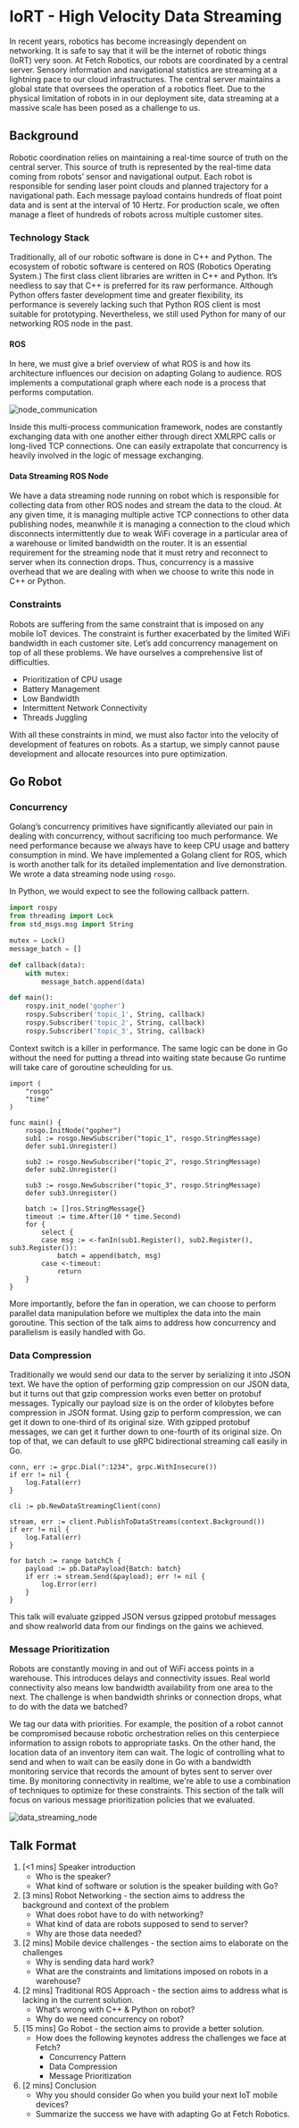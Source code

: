 # IoRT - High Velocity Data Streaming

In recent years, robotics has become increasingly dependent on networking. It is safe to say that it
will be the internet of robotic things (IoRT) very soon. At Fetch Robotics, our robots are
coordinated by a central server. Sensory information and navigational statistics are streaming at a
lightning pace to our cloud infrastructures. The central server maintains a global state that oversees
the operation of a robotics fleet. Due to the physical limitation of robots in in our deployment site,
data streaming at a massive scale has been posed as a challenge to us.  

## Background

Robotic coordination relies on maintaining a real-time source of truth on the central server. This
source of truth is represented by the real-time data coming from robots’ sensor and navigational output.
Each robot is responsible for sending laser point clouds and planned trajectory for a navigational path.
Each message payload contains hundreds of float point data and is sent at the interval of 10 Hertz.
For production scale, we often manage a fleet of hundreds of robots across multiple customer sites.

### Technology Stack

Traditionally, all of our robotic software is done in C++ and Python. The ecosystem of robotic
software is centered on ROS (Robotics Operating System.) The first class client libraries are written
in C++ and Python. It’s needless to say that C++ is preferred for its raw performance. Although
Python offers faster development time and greater flexibility, its performance is severely lacking
such that Python ROS client is most suitable for prototyping. Nevertheless, we still used Python
for many of our networking ROS node in the past.

#### ROS

In here, we must give a brief overview of what ROS is and how its architecture influences our decision
on adapting Golang to audience. ROS implements a computational graph where each node is a process
that performs computation.

![node_communication](https://raw.githubusercontent.com/calvinfeng/gophercon2019/master/node_communication.png)

Inside this multi-process communication framework, nodes are constantly exchanging data with one
another either through direct XMLRPC calls or long-lived TCP connections. One can easily extrapolate
that concurrency is heavily involved in the logic of message exchanging.

#### Data Streaming ROS Node

We have a data streaming node running on robot which is responsible for collecting data from other
ROS nodes and stream the data to the cloud. At any given time, it is managing multiple active TCP
connections to other data publishing nodes, meanwhile it is managing a connection to the cloud which
disconnects intermittently due to weak WiFi coverage in a particular area of a warehouse or limited
bandwidth on the router. It is an essential requirement for the streaming node that it must retry
and reconnect to server when its connection drops. Thus, concurrency is a massive overhead that we
are dealing with when we choose to write this node in C++ or Python.

### Constraints

Robots are suffering from the same constraint that is imposed on any mobile IoT devices. The
constraint is further exacerbated by the limited WiFi bandwidth in each customer site. Let’s add
concurrency management on top of all these problems. We have ourselves a comprehensive list of
difficulties.

- Prioritization of CPU usage
- Battery Management
- Low Bandwidth
- Intermittent Network Connectivity
- Threads Juggling

With all these constraints in mind, we must also factor into the velocity of development of features
on robots. As a startup, we simply cannot pause development and allocate resources into pure
optimization.  

## Go Robot

### Concurrency

Golang’s concurrency primitives have significantly alleviated our pain in dealing with concurrency,
without sacrificing too much performance. We need performance because we always have to keep CPU
usage and battery consumption in mind. We have implemented a Golang client for ROS, which is worth
another talk for its detailed implementation and live demonstration. We wrote a data streaming node
using `rosgo`.

In Python, we would expect to see the following callback pattern.

```python
import rospy
from threading import Lock
from std_msgs.msg import String

mutex = Lock()
message_batch = []

def callback(data):
    with mutex:
        message_batch.append(data)

def main():
    rospy.init_node('gopher')
    rospy.Subscriber('topic_1', String, callback)
    rospy.Subscriber('topic_2', String, callback)
    rospy.Subscriber('topic_3', String, callback)
```

Context switch is a killer in performance. The same logic can be done in Go without the need for
putting a thread into waiting state because Go runtime will take care of goroutine scheulding for us.

```golang
import (
    "rosgo"
    "time"
)

func main() {
    rosgo.InitNode("gopher")
    sub1 := rosgo.NewSubscriber("topic_1", rosgo.StringMessage)
    defer sub1.Unregister()

    sub2 := rosgo.NewSubscriber("topic_2", rosgo.StringMessage)
    defer sub2.Unregister()

    sub3 := rosgo.NewSubscriber("topic_3", rosgo.StringMessage)
    defer sub3.Unregister()

    batch := []ros.StringMessage{}
    timeout := time.After(10 * time.Second)
    for {
        select {
        case msg := <-fanIn(sub1.Register(), sub2.Register(), sub3.Register()):
            batch = append(batch, msg)
        case <-timeout:
            return
    }
}
```

More importantly, before the fan in operation, we can choose to perform parallel data manipulation
before we multiplex the data into the main goroutine. This section of the talk aims to address how
concurrency and parallelism is easily handled with Go.

### Data Compression

Traditionally we would send our data to the server by serializing it into JSON text. We have the
option of performing gzip compression on our JSON data, but it turns out that gzip compression works
even better on protobuf messages. Typically our payload size is on the order of kilobytes before
compression in JSON format. Using gzip to perform compression, we can get it down to one-third of
its original size. With gzipped protobuf messages, we can get it further down to one-fourth of its
original size. On top of that, we can default to use gRPC bidirectional streaming call easily in Go.

```golang
conn, err := grpc.Dial(":1234", grpc.WithInsecure())
if err != nil {
    log.Fatal(err)
}

cli := pb.NewDataStreamingClient(conn)

stream, err := client.PublishToDataStreams(context.Background())
if err != nil {
    log.Fatal(err)
}

for batch := range batchCh {
    payload := pb.DataPayload{Batch: batch}
    if err := stream.Send(&payload); err != nil {
        log.Error(err)
    }
}
```

This talk will evaluate gzipped JSON versus gzipped protobuf messages and show realworld data from
our findings on the gains we achieved.

### Message Prioritization

Robots are constantly moving in and out of WiFi access points in a warehouse. This introduces delays
and connectivity issues. Real world connectivity also means low bandwidth availability from one area
to the next. The challenge is when bandwidth shrinks or connection drops, what to do with the data we
batched?  

We tag our data with priorities. For example, the position of a robot cannot be compromised because
robotic orchestration relies on this centerpiece information to assign robots to appropriate tasks.
On the other hand, the location data of an inventory item can wait. The logic of controlling what
to send and when to wait can be easily done in Go with a bandwidth monitoring service that records
the amount of bytes sent to server over time. By monitoring connectivity in realtime, we're able to
use a combination of techniques to optimize for these constraints. This section of the talk will
focus on various message prioritization policies that we evaluated.

![data_streaming_node](https://raw.githubusercontent.com/calvinfeng/gophercon2019/master/data_streaming_node.png)

## Talk Format

1. [<1 mins] Speaker introduction
    - Who is the speaker?
    - What kind of software or solution is the speaker building with Go?
2. [3 mins] Robot Networking - the section aims to address the background and context of the problem
    - What does robot have to do with networking?
    - What kind of data are robots supposed to send to server?
    - Why are those data needed?
3. [2 mins] Mobile device challenges - the section aims to elaborate on the challenges
    - Why is sending data hard work?
    - What are the constraints and limitations imposed on robots in a warehouse?
4. [2 mins] Traditional ROS Approach - the section aims to address what is lacking in the current solution.
    - What’s wrong with C++ & Python on robot?
    - Why do we need concurrency on robot?
5. [15 mins] Go Robot - the section aims to provide a better solution.
    - How does the following keynotes address the challenges we face at Fetch?
        - Concurrency Pattern
        - Data Compression
        - Message Prioritization
6. [2 mins] Conclusion
    - Why you should consider Go when you build your next IoT mobile devices?
    - Summarize the success we have with adapting Go at Fetch Robotics.
